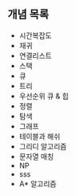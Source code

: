 ## 개념 목록

- 시간복잡도
- 재귀
- 연결리스트 
- 스택 
- 큐 
- 트리 
- 우선순위 큐 & 힙  
- 정렬 
- 탐색 
- 그래프 
- 테이블과 해쉬 
- 그리디 알고리즘 
- 문자열 매칭 
- NP  
- sss 
- A* 알고리즘
